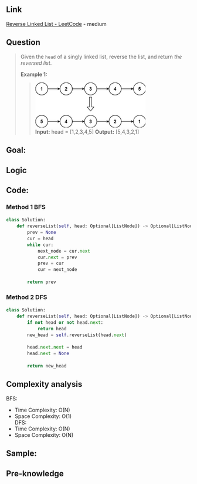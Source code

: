 ## Link
[Reverse Linked List - LeetCode](https://leetcode.com/problems/reverse-linked-list/description/) - medium
## Question
>Given the `head` of a singly linked list, reverse the list, and return _the reversed list_.
>
>**Example 1:**
>><img src="pic/pic_206.Reverse_Linked_List.png" width="300"> <br>
>>**Input:** head = [1,2,3,4,5]
>>**Output:** [5,4,3,2,1]
## Goal:

## Logic

## Code:
### Method 1 BFS
```python
class Solution:
    def reverseList(self, head: Optional[ListNode]) -> Optional[ListNode]:
        prev = None
        cur = head
        while cur:
            next_node = cur.next
            cur.next = prev
            prev = cur
            cur = next_node

        return prev
```

### Method 2 DFS
```python
class Solution:
    def reverseList(self, head: Optional[ListNode]) -> Optional[ListNode]:
        if not head or not head.next:
            return head
        new_head = self.reverseList(head.next)

        head.next.next = head
        head.next = None
        
        return new_head
```
## Complexity analysis
BFS:
- Time Complexity: O(N)
- Space Complexity: O(1)<br>
DFS:
- Time Complexity: O(N)
- Space Complexity: O(N)
## Sample: 

## Pre-knowledge
